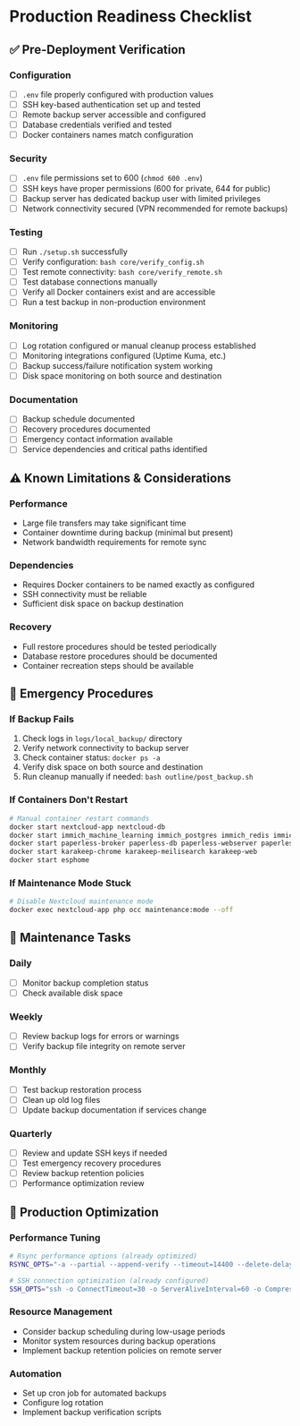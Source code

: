 # Production Readiness Checklist

## ✅ Pre-Deployment Verification

### Configuration
- [ ] `.env` file properly configured with production values
- [ ] SSH key-based authentication set up and tested
- [ ] Remote backup server accessible and configured
- [ ] Database credentials verified and tested
- [ ] Docker containers names match configuration

### Security
- [ ] `.env` file permissions set to 600 (`chmod 600 .env`)
- [ ] SSH keys have proper permissions (600 for private, 644 for public)
- [ ] Backup server has dedicated backup user with limited privileges
- [ ] Network connectivity secured (VPN recommended for remote backups)

### Testing
- [ ] Run `./setup.sh` successfully
- [ ] Verify configuration: `bash core/verify_config.sh`
- [ ] Test remote connectivity: `bash core/verify_remote.sh` 
- [ ] Test database connections manually
- [ ] Verify all Docker containers exist and are accessible
- [ ] Run a test backup in non-production environment

### Monitoring
- [ ] Log rotation configured or manual cleanup process established
- [ ] Monitoring integrations configured (Uptime Kuma, etc.)
- [ ] Backup success/failure notification system working
- [ ] Disk space monitoring on both source and destination

### Documentation
- [ ] Backup schedule documented
- [ ] Recovery procedures documented
- [ ] Emergency contact information available
- [ ] Service dependencies and critical paths identified

## ⚠️ Known Limitations & Considerations

### Performance
- Large file transfers may take significant time
- Container downtime during backup (minimal but present)
- Network bandwidth requirements for remote sync

### Dependencies
- Requires Docker containers to be named exactly as configured
- SSH connectivity must be reliable
- Sufficient disk space on backup destination

### Recovery
- Full restore procedures should be tested periodically
- Database restore procedures should be documented
- Container recreation steps should be available

## 🚨 Emergency Procedures

### If Backup Fails
1. Check logs in `logs/local_backup/` directory
2. Verify network connectivity to backup server
3. Check container status: `docker ps -a`
4. Verify disk space on both source and destination
5. Run cleanup manually if needed: `bash outline/post_backup.sh`

### If Containers Don't Restart
```bash
# Manual container restart commands
docker start nextcloud-app nextcloud-db
docker start immich_machine_learning immich_postgres immich_redis immich_server
docker start paperless-broker paperless-db paperless-webserver paperless-gotenberg paperless-tika
docker start karakeep-chrome karakeep-meilisearch karakeep-web
docker start esphome
```

### If Maintenance Mode Stuck
```bash
# Disable Nextcloud maintenance mode
docker exec nextcloud-app php occ maintenance:mode --off
```

## 📅 Maintenance Tasks

### Daily
- [ ] Monitor backup completion status
- [ ] Check available disk space

### Weekly  
- [ ] Review backup logs for errors or warnings
- [ ] Verify backup file integrity on remote server

### Monthly
- [ ] Test backup restoration process
- [ ] Clean up old log files
- [ ] Update backup documentation if services change

### Quarterly
- [ ] Review and update SSH keys if needed
- [ ] Test emergency recovery procedures
- [ ] Review backup retention policies
- [ ] Performance optimization review

## 🔧 Production Optimization

### Performance Tuning
```bash
# Rsync performance options (already optimized)
RSYNC_OPTS="-a --partial --append-verify --timeout=14400 --delete-delay --compress-level=0"

# SSH connection optimization (already configured)  
SSH_OPTS="ssh -o ConnectTimeout=30 -o ServerAliveInterval=60 -o Compression=no -c aes128-ctr"
```

### Resource Management
- Consider backup scheduling during low-usage periods
- Monitor system resources during backup operations
- Implement backup retention policies on remote server

### Automation
- Set up cron job for automated backups
- Configure log rotation
- Implement backup verification scripts